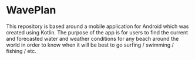 # WavePlan
This repository is based around a mobile application for Android which was created using Kotlin. The purpose of the app is for users to find the current and forecasted water and weather conditions for any beach around the world in order to know when it will be best to go surfing / swimming / fishing / etc. 
